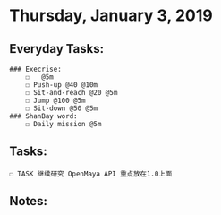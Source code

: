 # Thursday, January 3, 2019

## Everyday Tasks:
    ### Execrise:
        ☐   @5m
        ☐ Push-up @40 @10m
        ☐ Sit-and-reach @20 @5m
        ☐ Jump @100 @5m
        ☐ Sit-down @50 @5m
    ### ShanBay word:
        ☐ Daily mission @5m

## Tasks:
    ☐ TASK 继续研究 OpenMaya API 重点放在1.0上面

## Notes:


